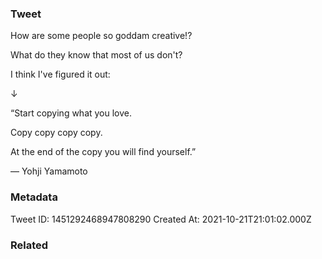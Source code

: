 ### Tweet
How are some people so goddam creative!?

What do they know that most of us don't?

I think I've figured it out:

↓

“Start copying what you love.

Copy copy copy copy.

At the end of the copy you will find yourself.”

― Yohji Yamamoto

### Metadata
Tweet ID: 1451292468947808290
Created At: 2021-10-21T21:01:02.000Z

### Related

